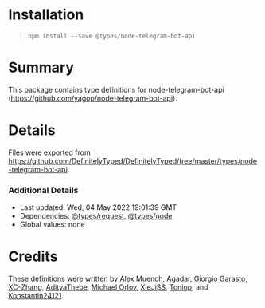 # Installation
> `npm install --save @types/node-telegram-bot-api`

# Summary
This package contains type definitions for node-telegram-bot-api (https://github.com/yagop/node-telegram-bot-api).

# Details
Files were exported from https://github.com/DefinitelyTyped/DefinitelyTyped/tree/master/types/node-telegram-bot-api.

### Additional Details
 * Last updated: Wed, 04 May 2022 19:01:39 GMT
 * Dependencies: [@types/request](https://npmjs.com/package/@types/request), [@types/node](https://npmjs.com/package/@types/node)
 * Global values: none

# Credits
These definitions were written by [Alex Muench](https://github.com/ammuench), [Agadar](https://github.com/agadar), [Giorgio Garasto](https://github.com/Dabolus), [XC-Zhang](https://github.com/XC-Zhang), [AdityaThebe](https://github.com/adityathebe), [Michael Orlov](https://github.com/MiklerGM), [XieJiSS](https://github.com/XieJiSS), [Toniop](https://github.com/toniop99), and [Konstantin24121](https://github.com/konstantin24121).
